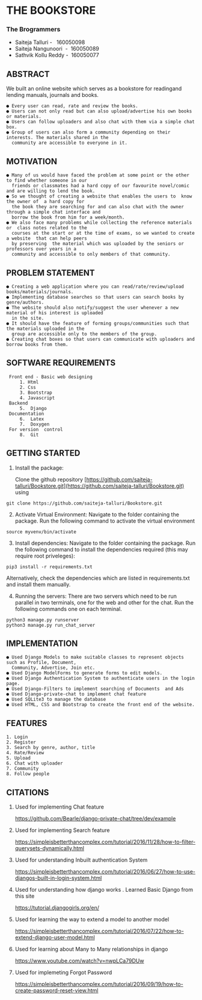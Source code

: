 # THE ​BOOKSTORE

### The​ ​Brogrammers

- Saiteja​ ​Talluri​ ​-​ ​​ ​ 160050098 
- Saiteja​ ​Nangunoori​ ​​ ​-​ ​ 160050089 
- Sathvik​ ​Kollu​ ​Reddy​ ​-​ ​ 160050077 

## ABSTRACT

We​ ​built​ ​an​ ​online​ ​website​ ​which​ ​serves​ ​as​ ​a​ ​bookstore​ ​for​ ​reading​ ​and​ ​lending​ ​manuals, journals​ ​and​ ​books.

```
● Every​ ​user​ ​can​ ​read, rate​ ​and​ ​review​ ​the​ ​books.
● User​s ​can​ ​not​ ​only​ ​read​ ​but​ ​can​ ​also​ ​upload/advertise​ ​his​ ​own​ ​books​ ​or​ ​materials.
● Users​ ​can​ ​follow​ ​uploaders​ ​and​ ​also​ ​chat​ ​with​ ​them​ ​via​ ​a​ ​simple​ ​chat​ ​box.
● Group​ ​of​ ​users​ ​can​ ​also​ ​form​ ​a​ ​community​ ​depending​ ​on​ ​their​ ​interests.​ ​The​ ​materials shared​ ​in​ ​the​
  community​ ​are​ ​accessible​ ​to​ ​everyone​ ​in​ ​it.
```

## MOTIVATION

```
● Many​ ​of​ ​us​ ​would​ ​have​ ​faced​ ​the​ ​problem​ ​at​ ​some​ ​point​ ​or​ ​the​ ​other​ ​to​ ​find​ ​whether someone​ ​in​ ​our​ ​
  friends​ ​or​ ​classmates​ ​had​ ​a​ ​hard​ ​copy​ ​of​ ​our​ ​favourite​ ​novel/comic​ ​and are​ ​willing​ ​to​ ​lend​ ​the​ ​book.
● So​ ​we​ ​thought​ ​of​ ​creating​ ​a​ ​website​ ​that​ ​enables​ ​the​ ​users​ ​to​ ​​ ​know​ ​the​ ​owner​ ​of​ ​​ ​a​ ​hard copy​ ​for​ ​
  the​ ​book​ ​they​ ​are​ ​searching​ ​for​ ​and​ ​can​ ​also​ ​chat​ ​with​ ​the​ ​owner​ ​through​ ​a simple​ ​chat​ ​interface​ ​and​ ​
  borrow​ ​the​ ​book​ ​from​ ​him​ ​for​ ​a​ ​week/month.
● We​ ​also​ ​face​ ​many​ ​problems​ ​while​ ​collecting​ ​the​ ​reference​ ​materials​ ​or​ ​​ ​class​ ​notes related​ ​to​ ​the​ ​
  courses​ ​at​ ​the​ ​start​ ​or​ ​at​ ​the​ ​time​ ​of​ ​exams,​ ​so​ ​we​ ​wanted​ ​to​ ​create​ ​a website​ ​​ ​that​ ​can​ ​help​ ​peers​ ​
  by​ ​preserving​ ​​ ​the​ ​material​ ​which​ ​was​ ​uploaded​ ​by​ ​the seniors​ ​or​ ​professors​ ​over​ ​years​ ​in​ ​a​ ​
  community​ ​and​ ​accessible​ ​to​ ​only​ ​members​ ​of​ ​that community.
```

## PROBLEM ​STATEMENT


```
● Creating​ ​a​ ​web​ ​application​ ​where​ ​you​ ​can​ ​read/rate/review/upload books/materials/journals.
● Implementing​ ​database​ ​searches​ ​so​ ​that​ ​users​ ​can​ ​search​ ​books​ ​by​ ​genre/authors.
● The​ ​website​ ​should​ ​also​ ​notify/suggest​ ​the​ ​user​ ​whenever​ ​a​ ​new​ ​material​ ​of​ ​his​ ​interest​ ​is uploaded 
  in​ the​ ​site.
● It​ ​should​ ​have​ ​the​ ​feature​ ​of​ ​forming​ ​groups/communities​ ​such​ ​that​ ​the​ ​materials uploaded​ ​in​ ​the​ ​
  group​ ​are​ ​accessible​ ​only​ ​to​ ​the​ ​members​ ​of​ ​the​ ​group.
● Creating​ ​chat​ ​boxes​ ​so​ ​that​ ​users​ ​can​ ​communicate​ ​with​ ​uploaders​ ​and​ ​borrow​ ​books from​ ​them.
```

## SOFTWARE ​REQUIREMENTS

```
 Front end - ​Basic web ​designing
     1. Html
     2. Css
     3. Bootstrap
     4. Javascript
 Backend
​ ​​ ​​ ​​ ​​ ​​5.​ ​​ ​Django
 Documentation
​ ​​ ​​ ​​ ​​ ​​6.​ ​​ ​Latex
​ ​​ ​​ ​​ ​​ ​7.​ ​​ ​Doxygen
 For version ​ control
​ ​​ ​​ ​​ ​​ ​8.​ ​​ ​Git
```

## GETTING ​STARTED

1. Install the package:

   Clone the github repository [https://github.com/saiteja-talluri/Bookstore.git](https://github.com/saiteja-talluri/Bookstore.git) using
```
git clone https://github.com/saiteja-talluri/Bookstore.git
```
2. Activate Virtual Environment:  Navigate to the folder containing the package. Run the following command to activate 
the virtual environment

```
source myvenv/bin/activate
```
3. Install dependencies: Navigate to the folder containing the package. Run the following command to install the 
dependencies required (this may require root priveleges):

```
pip3 install -r requirements.txt
```
   Alternatively, check the dependencies which are listed in requirements.txt and install them manually.

4. Running the servers: There are two servers which need to be run parallel in two terminals, one for the web and
other for the chat. Run the following commands one on each terminal.

```
python3 manage.py runserver
python3 manage.py run_chat_server
```

## IMPLEMENTATION

```
● Used​ ​Django​ ​Models​ ​to​ ​make​ ​suitable​ ​classes​ ​to​ ​represent​ ​objects​ ​such​ ​as​ ​Profile, Document, 
  Community,​ ​Advertise,​ ​Join​ ​etc.
● Used​ ​Django​ ​ModelForms​ ​to​ ​generate​ ​forms​ ​to​ ​edit​ ​models.
● Used​ ​Django​ ​Authentication​ ​System​ ​to​ ​authenticate​ ​users​ ​in​ ​the​ ​login​ ​page.
● Used​ ​Django-Filters​ ​to​ ​implement​ ​searching​ ​of​ ​Documents​ ​​ ​and​ ​Ads
● Used​ ​Django-private-chat​ ​to​ ​implement​ ​chat​ ​feature
● Used​ ​SQLite3​ ​to​ ​manage​ ​the​ ​database
● Used​ ​HTML,​ ​CSS​ ​and​ ​Bootstrap​ ​to​ ​create​ ​the​ ​front​ ​end​ ​of​ ​the​ ​website.
```

## FEATURES 

```
1. Login
2. Register
3. Search​ ​by​ ​genre,​ ​author,​ ​title
4. Rate/Review
5. Upload
6. Chat​ ​with​ ​uploader
7. Community
8. Follow​ ​people
```


## CITATIONS

 1. Used​ ​for​ ​implementing​ ​Chat​ ​feature

    https://github.com/Bearle/django-private-chat/tree/dev/example

 2. Used​ ​for​ ​implementing​ ​Search​ ​feature

    https://simpleisbetterthancomplex.com/tutorial/2016/11/28/how-to-filter-querysets-dynamically.html

 3. Used​ ​for​ ​understanding​ ​Inbuilt​ ​authentication​ ​System

    https://simpleisbetterthancomplex.com/tutorial/2016/06/27/how-to-use-djangos-built-in-login-system.html

 4. Used​ ​for​ ​understanding​ ​how​ ​django​ ​works​ ​.​ ​Learned​ ​Basic​ ​Django from​ ​this​ ​site

    https://tutorial.djangogirls.org/en/

 5. Used​ ​for​ ​learning​ ​the​ ​way​ ​to​ ​extend​ ​a​ ​model​ ​to​ ​another​ ​model

    https://simpleisbetterthancomplex.com/tutorial/2016/07/22/how-to-extend-django-user-model.html

 6. Used​ ​for​ ​learning​ ​about​ ​Many​ ​to​ ​Many​ ​relationships​ ​in​ ​django

    https://www.youtube.com/watch?v=nwpLCa79DUw

 7. Used​ ​for​ ​implemeting​ ​Forgot​ ​Password

    https://simpleisbetterthancomplex.com/tutorial/2016/09/19/how-to-create-password-reset-view.html
